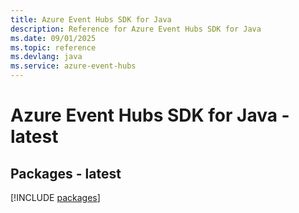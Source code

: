 ```yaml
---
title: Azure Event Hubs SDK for Java
description: Reference for Azure Event Hubs SDK for Java
ms.date: 09/01/2025
ms.topic: reference
ms.devlang: java
ms.service: azure-event-hubs
---
```

# Azure Event Hubs SDK for Java - latest
## Packages - latest
[!INCLUDE [packages](event-hubs-index.md)]